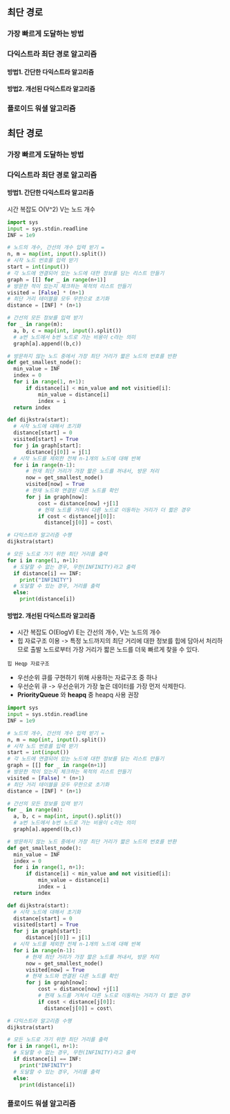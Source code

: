 ## 최단 경로
 ### 가장 빠르게 도달하는 방법
 ### 다익스트라 최단 경로 알고리즘
  #### 방법1. 간단한 다익스트라 알고리즘
  #### 방법2. 개선된 다익스트라 알고리즘
 ### 플로이드 워셜 알고리즘


## 최단 경로
 ### 가장 빠르게 도달하는 방법

 ### 다익스트라 최단 경로 알고리즘
  #### 방법1. 간단한 다익스트라 알고리즘
  시간 복잡도 O(V^2) V는 노드 개수 
      
  ```python
  import sys
  input = sys.stdin.readline
  INF = 1e9

  # 노드의 개수, 간선의 개수 입력 받기 =
  n, m = map(int, input().split())
  # 시작 노드 번호를 입력 받기 
  start = int(input())
  # 각 노드에 연결되어 있는 노드에 대한 정보를 담는 리스트 만들기
  graph = [[] for _ in range(n+1)]
  # 방문한 적이 있는지 체크하는 목적의 리스트 만들기
  visited = [False] * (n+1)
  # 최단 거리 테이블을 모두 무한으로 초기화
  distance = [INF] * (n+1)
  
  # 간선의 모든 정보를 입력 받기
  for _ in range(m):
    a, b, c = map(int, input().split())
    # a번 노드에서 b번 노드로 가는 비용이 c라는 의미
    graph[a].append((b,c))

  # 방문하지 않는 노드 중에서 가장 최단 거리가 짧은 노드의 번호를 반환
  def get_smallest_node():
    min_value = INF
    index = 0
    for i in range(1, n+1):
        if distance[i] < min_value and not visitied[i]:
            min_value = distance[i]
            index = i
    return index
  
  def dijkstra(start):
    # 시작 노드에 대해서 초기화
    distance[start] = 0
    visited[start] = True
    for j in graph[start]:
        distance[j[0]] = j[1]
    # 시작 노드를 제외한 전체 n-1개의 노드에 대해 반복
    for i in range(n-1):
        # 현재 최단 거리가 가장 짧은 노드를 꺼내서, 방문 처리
        now = get_smallest_node()
        visited[now] = True
        # 현재 노드와 연결된 다른 노드를 확인
        for j in graph[now]:
            cost = distance[now] +j[1]
            # 현재 노드를 거쳐서 다른 노드로 이동하는 거리가 더 짧은 경우
            if cost < distance[j[0]]:
              distance[j[0]] = cost\
  
  # 다익스트라 알고리즘 수행
  dijkstra(start)

  # 모든 노드로 가기 위한 최단 거리를 출력
  for i in range(1, n+1):
    # 도달할 수 없는 경우, 무한(INFINITY)라고 출력
    if distance[i] == INF:
      print("INFINITY")
    # 도달할 수 있는 경우, 거리를 출력
    else:
      print(distance[i])
  ```
  #### 방법2. 개선된 다익스트라 알고리즘
  - 시간 복잡도 O(ElogV) E는 간선의 개수, V는 노드의 개수 
  - 힙 자료구조 이용 -> 특정 노드까지의 최단 거리에 대한 정보를 힙에 담아서 처리하므로 출발 노드로부터 가장 거리가 짧은 노드를 더욱 빠르게 찾을 수 있다.

  `힙 Heqp 자료구조`
   - 우선순위 큐를 구현하기 위해 사용하는 자료구조 중 하나
   - 우선순위 큐 -> 우선순위가 가장 높은 데이터를 가장 먼저 삭제한다.
   - **PriorityQueue** 와 **heapq** 중 heapq 사용 권장
      
  ```python
  import sys
  input = sys.stdin.readline
  INF = 1e9

  # 노드의 개수, 간선의 개수 입력 받기 =
  n, m = map(int, input().split())
  # 시작 노드 번호를 입력 받기 
  start = int(input())
  # 각 노드에 연결되어 있는 노드에 대한 정보를 담는 리스트 만들기
  graph = [[] for _ in range(n+1)]
  # 방문한 적이 있는지 체크하는 목적의 리스트 만들기
  visited = [False] * (n+1)
  # 최단 거리 테이블을 모두 무한으로 초기화
  distance = [INF] * (n+1)
  
  # 간선의 모든 정보를 입력 받기
  for _ in range(m):
    a, b, c = map(int, input().split())
    # a번 노드에서 b번 노드로 가는 비용이 c라는 의미
    graph[a].append((b,c))

  # 방문하지 않는 노드 중에서 가장 최단 거리가 짧은 노드의 번호를 반환
  def get_smallest_node():
    min_value = INF
    index = 0
    for i in range(1, n+1):
        if distance[i] < min_value and not visitied[i]:
            min_value = distance[i]
            index = i
    return index
  
  def dijkstra(start):
    # 시작 노드에 대해서 초기화
    distance[start] = 0
    visited[start] = True
    for j in graph[start]:
        distance[j[0]] = j[1]
    # 시작 노드를 제외한 전체 n-1개의 노드에 대해 반복
    for i in range(n-1):
        # 현재 최단 거리가 가장 짧은 노드를 꺼내서, 방문 처리
        now = get_smallest_node()
        visited[now] = True
        # 현재 노드와 연결된 다른 노드를 확인
        for j in graph[now]:
            cost = distance[now] +j[1]
            # 현재 노드를 거쳐서 다른 노드로 이동하는 거리가 더 짧은 경우
            if cost < distance[j[0]]:
              distance[j[0]] = cost\
  
  # 다익스트라 알고리즘 수행
  dijkstra(start)

  # 모든 노드로 가기 위한 최단 거리를 출력
  for i in range(1, n+1):
    # 도달할 수 없는 경우, 무한(INFINITY)라고 출력
    if distance[i] == INF:
      print("INFINITY")
    # 도달할 수 있는 경우, 거리를 출력
    else:
      print(distance[i])
  ```
 ### 플로이드 워셜 알고리즘